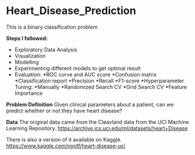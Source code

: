 # Heart_Disease_Prediction
This is a binary classification problem 

**Steps I followed:**
* Exploratory Data Analysis
* Visualization
* Modelling
* Experimenting different models to get optimal result
* Evaluation:
   *ROC curve and AUC score
   *Confusion matrix
   *Classification report
   *Precision
   *Recall
   *F1-score
*Hyperparameter Tuning:
    *Manually
    *Randomized Search CV
    *Grid Search CV
 *Feature Importance
 
 **Problem Definition**
 Given clinical parameters about a patient, can we predict whether or not they have heart disease?
 
 **Data**
 The original data came from the Cleavland data from the UCI Machine Learning Repository. https://archive.ics.uci.edu/ml/datasets/heart+Disease

There is also a version of it available on Kaggle. https://www.kaggle.com/ronitf/heart-disease-uci

